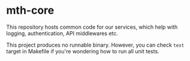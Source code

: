 # mth-core

This repository hosts common code for our services, which help with logging, authentication, API middlewares etc.

This project produces no runnable binary. However, you can check `test` target in Makefile if you're wondering how to run all unit tests.
